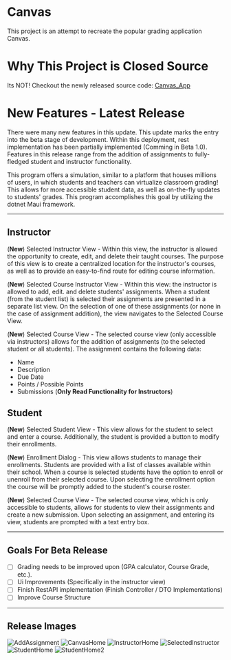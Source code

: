# Canvas
This project is an attempt to recreate the popular grading application Canvas.

# Why This Project is Closed Source
Its NOT! Checkout the newly released source code: [Canvas_App](https://github.com/awa03/Canvas_App)

# New Features - Latest Release

There were many new features in this update. This update marks the entry into the beta stage of development. Within this deployment, rest implementation has been partially implemented (Comming in Beta 1.0). Features in this release range from the addition of assignments to fully-fledged student and instructor functionality. 

This program offers a simulation, similar to a platform that houses millions of users, in which students and teachers can virtualize classroom grading! This allows for more accessible student data, as well as on-the-fly updates to students' grades. This program accomplishes this goal by utilizing the dotnet Maui framework. 

****

## Instructor
(<b>New</b>) Selected Instructor View - Within this view, the instructor is allowed the opportunity to create, edit, and delete their taught courses. The purpose of this view is to create a centralized location for the instructor's courses, as well as to provide an easy-to-find route for editing course information. 

(<b>New</b>) Selected Course Instructor View - Within this view: the instructor is allowed to add, edit. and delete students' assignments. When a student (from the student list) is selected their assignments are presented in a separate list view. On the selection of one of these assignments (or none in the case of assignment addition), the view navigates to the Selected Course View.

(<b>New</b>) Selected Course View - The selected course view (only accessible via instructors) allows for the addition of assignments (to the selected student or all students). The assignment contains the following data:
- Name
- Description
- Due Date
- Points /  Possible Points
- Submissions (<b>Only Read Functionality for Instructors</b>)

## Student

(<b>New</b>) Selected Student View - This view allows for the student to select and enter a course. Additionally, the student is provided a button to modify their enrollments.

(<b>New</b>) Enrollment Dialog - This view allows students to manage their enrollments. Students are provided with a list of classes available within their school. When a course is selected students have the option to enroll or unenroll from their selected course. Upon selecting the enrollment option the course will be promptly added to the student's course roster.

(<b>New</b>) Selected Course View - The selected course view, which is only accessible to students, allows for students to view their assignments and create a new submission. Upon selecting an assignment, and entering its view, students are prompted with a text entry box.

****

## Goals For Beta Release

- [ ] Grading needs to be improved upon (GPA calculator, Course Grade, etc.).
- [ ] Ui Improvements (Specifically in the instructor view)
- [ ] Finish RestAPI implementation (Finish Controller / DTO Implementations)
- [ ] Improve Course Structure

****

## Release Images

![AddAssignment](https://github.com/awa03/Canvas/assets/118379307/d296b15f-48e6-4e9c-81ca-f27923c4b9be)
![CanvasHome](https://github.com/awa03/Canvas/assets/118379307/099e3419-a4c1-482b-bf06-4c9f596e5e50)
![InstructorHome](https://github.com/awa03/Canvas/assets/118379307/e8fb7896-4029-4b98-af8c-d7ea206b633f)
![SelectedInstructor](https://github.com/awa03/Canvas/assets/118379307/68d65662-b2e0-45b6-98a1-37cc6922a729)
![StudentHome](https://github.com/awa03/Canvas/assets/118379307/f2d7c1a9-e8c8-4505-917f-e76b0277742b)
![StudentHome2](https://github.com/awa03/Canvas/assets/118379307/8fcce2d0-f398-4511-9fd1-58af9659ca1f)
